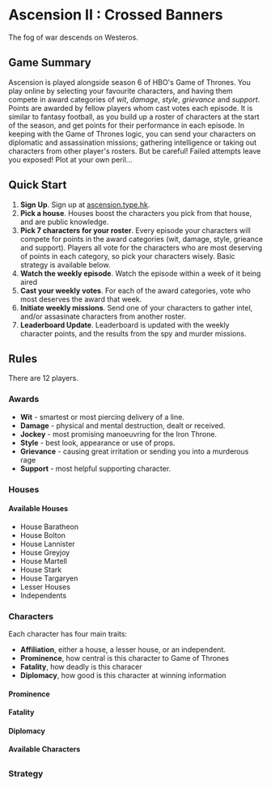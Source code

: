 # Ascension II : Crossed Banners

The fog of war descends on Westeros. 

## Game Summary

Ascension is played alongside season 6 of HBO's Game of Thrones. You play online by selecting your favourite characters, and having them compete in award categories of _wit_, _damage_, _style_, _grievance_ and _support_. Points are awarded by fellow players whom cast votes each episode. It is similar to fantasy football, as you build up a roster of characters at the start of the season, and get points for their performance in each episode. In keeping with the Game of Thrones logic, you can send your characters on diplomatic and assassination missions; gathering intelligence or taking out characters from other player's rosters. But be careful! Failed attempts leave you exposed! Plot at your own peril...

## Quick Start

1. **Sign Up**. Sign up at [ascension.type.hk](http://ascension.type.hk).
2. **Pick a house**. Houses boost the characters you pick from that house, and are public knowledge.
3. **Pick 7 characters for your roster**. Every episode your characters will compete for points in the award categories (wit, damage, style, grieance and support). Players all vote for the characters who are most deserving of points in each category, so pick your characters wisely. Basic strategy is available below.
4. **Watch the weekly episode**. Watch the episode within a week of it being aired
5. **Cast your weekly votes**. For each of the award categories, vote who most deserves the award that week.
6. **Initiate weekly missions**. Send one of your characters to gather intel, and/or assasinate characters from another roster.
7. **Leaderboard Update**. Leaderboard is updated with the weekly character points, and the results from the spy and murder missions.

## Rules

There are 12 players.

### Awards

* **Wit** - smartest or most piercing delivery of a line.
* **Damage** - physical and mental destruction, dealt or received.
* **Jockey** - most promising manoeuvring for the Iron Throne. 
* **Style** - best look, appearance or use of props.  
* **Grievance** - causing great irritation or sending you into a murderous rage
* **Support** - most helpful supporting character.

### Houses 

#### Available Houses 

* House Baratheon
* House Bolton
* House Lannister
* House Greyjoy
* House Martell
* House Stark
* House Targaryen
* Lesser Houses
* Independents


### Characters

Each character has four main traits:

* **Affiliation**, either a house, a lesser house, or an independent.
* **Prominence**, how central is this character to Game of Thrones
* **Fatality**, how deadly is this characer
* **Diplomacy**, how good is this character at winning information

#### Prominence




#### Fatality
#### Diplomacy



#### Available Characters


## 
### Strategy